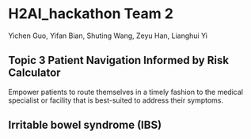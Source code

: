 # H2AI_hackathon Team 2

Yichen Guo, Yifan Bian, Shuting Wang, Zeyu Han, Lianghui Yi

## Topic 3 Patient Navigation Informed by Risk Calculator

Empower patients to route themselves in a timely fashion to the medical specialist or facility that is best-suited to address their symptoms.

## Irritable bowel syndrome (IBS)

